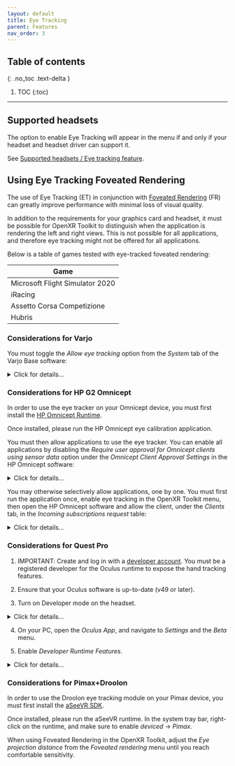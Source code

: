 ```yaml
---
layout: default
title: Eye Tracking
parent: Features
nav_order: 3
---
```


## Table of contents
{: .no_toc .text-delta }

1. TOC
{:toc}

---

## Supported headsets

The option to enable Eye Tracking will appear in the menu if and only if your headset and headset driver can support it.

See [Supported headsets / Eye tracking feature](index#eye-tracking-feature).

## Using Eye Tracking Foveated Rendering

The use of Eye Tracking (ET) in conjunction with [Foveated Rendering](fr) (FR) can greatly improve performance with minimal loss of visual quality.

In addition to the requirements for your graphics card and headset, it must be possible for OpenXR Toolkit to distinguish when the application is rendering the left and right views. This is not possible for all applications, and therefore eye tracking might not be offered for all applications.

Below is a table of games tested with eye-tracked foveated rendering:

| Game |
| --- |
| Microsoft Flight Simulator 2020 |
| iRacing |
| Assetto Corsa Competizione |
| Hubris |

### Considerations for Varjo

You must toggle the _Allow eye tracking_ option from the _System_ tab of the Varjo Base software:

<details>
  <summary>Click for details...</summary>

  <img alt="Allow ET" src="site/varjo-et.png"><br>
  <b>This option must be enabled for OpenXR Toolkit to access the eye tracking data for its own implementation of Foveated Rendering.</b>

</details>

### Considerations for HP G2 Omnicept

In order to use the eye tracker on your Omnicept device, you must first install the [HP Omnicept Runtime](https://developers.hp.com/omnicept/downloads/hp-omnicept-runtime).

Once installed, please run the HP Omnicept eye calibration application.

You must then allow applications to use the eye tracker. You can enable all applications by disabling the _Require user approval for Omnicept clients using sensor data_ option under the _Omnicept Client Approval Settings_ in the HP Omnicept software:

<details>
  <summary>Click for details...</summary>

  <img alt="Allow all" src="site/omnicept-allow.png"><br>
  <b>Toggling Off the Require user approval will allow all applications to use the eye tracker.</b>

</details>
    
You may otherwise selectively allow applications, one by one. You must first run the application once, enable eye tracking in the OpenXR Toolkit menu, then open the HP Omnicept software and allow the client, under the _Clients_ tab, in the _Incoming subscriptions request_ table:

<details>
  <summary>Click for details...</summary>

  <img alt="Allow client" src="site/omnicept-perms.png"><br>
  <b>You can Accept Incoming subscriptions requests to selecting allow an application, while forbidding others.</b>

</details>

### Considerations for Quest Pro

1. IMPORTANT: Create and log in with a [developer account](https://developer.oculus.com/sign-up/). You must be a registered developer for the Oculus runtime to expose the hand tracking features.

2. Ensure that your Oculus software is up-to-date (v49 or later).

3. Turn on Developer mode on the headset.

<details>
  <summary>Click for details...</summary>

  <img alt="Enabling developer mode" src="site/oculus-dev-1.jpeg">
  <img alt="Enabling developer mode" src="site/oculus-dev-2.jpeg">

</details>

4. On your PC, open the _Oculus App_, and navigate to _Settings_ and the _Beta_ menu.

5. Enable _Developer Runtime Features_.

<details>
  <summary>Click for details...</summary>

  <img alt="Enabling developer mode" src="site/oculus-dev-3.jpeg">

</details>

### Considerations for Pimax+Droolon

In order to use the Droolon eye tracking module on your Pimax device, you must first install the [aSeeVR SDK](https://drive.google.com/file/d/1ELDtOnMa-MkgchmWFf7w5an-iPOFtQL8/view?usp=sharing&_ga=2.110383681.599346747.1650530138-1983392096.1642581798).

Once installed, please run the aSeeVR runtime. In the system tray bar, right-click on the runtime, and make sure to enable _deviced_ -> _Pimax_.

When using Foveated Rendering in the OpenXR Toolkit, adjust the _Eye projection distance_ from the _Foveated rendering_ menu until you reach comfortable sensitivity.
